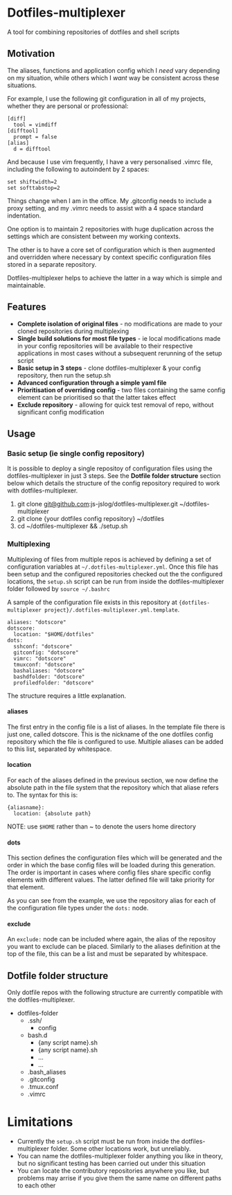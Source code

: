 # Dotfiles-multiplexer
A tool for combining repositories of dotfiles and shell scripts

## Motivation
The aliases, functions and application config which I *need* vary depending on my situation, while others which I *want* way be consistent across these situations.

For example, I use the following git configuration in all of my projects, whether they are personal or professional:
```
[diff]
  tool = vimdiff
[difftool]
  prompt = false
[alias]
  d = difftool

```
And because I use vim frequently, I have a very personalised .vimrc file, including the following to autoindent by 2 spaces:
```
set shiftwidth=2
set softtabstop=2
```
Things change when I am in the office. My .gitconfig needs to include a proxy setting, and my .vimrc needs to assist with a 4 space standard indentation.

One option is to maintain 2 repositories with huge duplication across the settings which are consistent between my working contexts.

The other is to have a core set of configuration which is then augmented and overridden where necessary by context specific configuration files stored in a separate repository.

Dotfiles-multiplexer helps to achieve the latter in a way which is simple and maintainable.

## Features
* **Complete isolation of original files** - no modifications are made to your cloned repositories during multiplexing
* **Single build solutions for most file types** - ie local modifications made in your config repositories will be available to their respective applications in most cases without a subsequent rerunning of the setup script
* **Basic setup in 3 steps** - clone dotfiles-multiplexer & your config repository, then run the setup.sh
* **Advanced configuration through a simple yaml file**
* **Prioritisation of overriding config** - two files containing the same config element can be prioritised so that the latter takes effect
* **Exclude repository** - allowing for quick test removal of repo, without significant config modification

## Usage
### Basic setup (ie single config repository)
It is possible to deploy a single repositoy of configuration files using the dotfiles-multiplexer in just 3 steps. See the **Dotfile folder structure** section below which details the structure of the config repository required to work with dotfiles-multiplexer.

1. git clone git@github.com:js-jslog/dotfiles-multiplexer.git ~/dotfiles-multiplexer
2. git clone {your dotfiles config repository} ~/dotfiles
3. cd ~/dotfiles-multiplexer && ./setup.sh

### Multiplexing
Multiplexing of files from multiple repos is achieved by defining a set of configuration variables at `~/.dotfiles-multiplexer.yml`. Once this file has been setup and the configured repositories checked out the the configured locations, the `setup.sh` script can be run from inside the dotfiles-multiplexer folder followed by `source ~/.bashrc`

A sample of the configuration file exists in this repository at `{dotfiles-multiplexer project}/.dotfiles-multiplexer.yml.template`.

```
aliases: "dotscore"
dotscore:
  location: "$HOME/dotfiles"
dots:
  sshconf: "dotscore"
  gitconfig: "dotscore"
  vimrc: "dotscore"
  tmuxconf: "dotscore"
  bashaliases: "dotscore"
  bashdfolder: "dotscore"
  profiledfolder: "dotscore"
```

The structure requires a little explanation.

#### aliases
The first entry in the config file is a list of aliases. In the template file there is just one, called dotscore. This is the nickname of the one dotfiles config repository which the file is configured to use. Multiple aliases can be added to this list, separated by whitespace.

#### location
For each of the aliases defined in the previous section, we now define the absolute path in the file system that the repository which that aliase refers to. The syntax for this is:
```
{aliasname}:
  location: {absolute path}
```
NOTE: use `$HOME` rather than ~ to denote the users home directory

#### dots
This section defines the configuration files which will be generated and the order in which the base config files will be loaded during this generation. The order is important in cases where config files share specific config elements with different values. The latter defined file will take priority for that element.

As you can see from the example, we use the repository alias for each of the configuration file types under the `dots:` node.

#### exclude
An `exclude:` node can be included where again, the alias of the repositoy you want to exclude can be placed. Similarly to the aliases definition at the top of the file, this can be a list and must be separated by whitespace.


## Dotfile folder structure
Only dotfile repos with the following structure are currently compatible with the dotfiles-multiplexer.

* dotfiles-folder
  * .ssh/
    * config
  * bash.d
    * {any script name}.sh
    * {any script name}.sh
    * ...
    * ...
  * .bash_aliases
  * .gitconfig
  * .tmux.conf
  * .vimrc

# Limitations
* Currently the `setup.sh` script must be run from inside the dotfiles-multiplexer folder. Some other locations work, but unreliably.
* You can name the dotfiles-multiplexer folder anything you like in theory, but no significant testing has been carried out under this situation
* You can locate the contributory repositories anywhere you like, but problems may arrise if you give them the same name on different paths to each other
